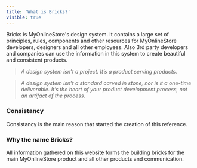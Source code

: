 ```yaml
---
title: 'What is Bricks?'
visible: true
---
```


<p>Bricks is MyOnlineStore's design system. It contains a large set of principles, rules, components and other resources for MyOnlineStore developers, designers and all other employees. Also 3rd party developers and companies can use the information in this system to create beautiful and consistent products.</p>
<blockquote>
<p><em class="markup--em markup--pullquote-em">A design system isn&rsquo;t a project. It&rsquo;s a product serving products.</em></p>
</blockquote>
<blockquote>
<p><em class="markup--em markup--pullquote-em">A design system isn&rsquo;t a standard carved in stone, nor is it a one-time deliverable. It&rsquo;s the heart of your product development process, not an artifact of the process.</em></p>
</blockquote>
<h3 id="mcetoc_1cad59q391">Consistancy</h3>
<p>Consistancy is the main reason that started the creation of this reference.</p>
<h3 id="mcetoc_1cad59nr00">Why the name Bricks?</h3>
<p>All information gathered on this website forms the building bricks for the main MyOnlineStore product and all other products and communication.</p>